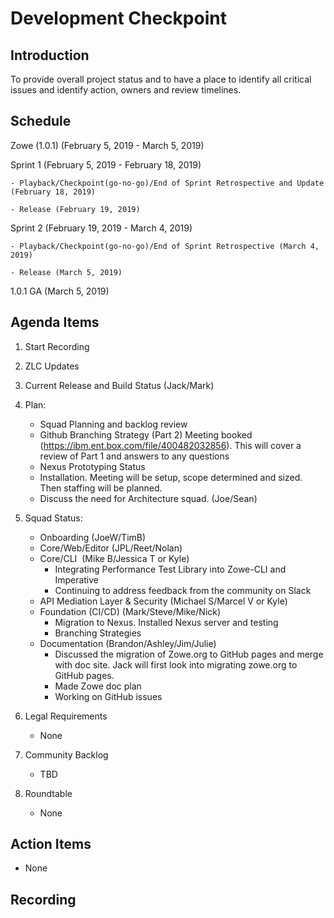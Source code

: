 # Development Checkpoint

Introduction
------------
To provide overall project status and to have a place to identify all critical issues and identify action, owners and review timelines.

Schedule
--------
Zowe (1.0.1) (February 5, 2019 -	March 5, 2019)

  Sprint 1 (February 5, 2019	- February 18, 2019)

    - Playback/Checkpoint(go-no-go)/End of Sprint Retrospective and Update (February 18, 2019)

    - Release (February 19, 2019)

  Sprint 2 (February 19, 2019 - March 4, 2019)

    - Playback/Checkpoint(go-no-go)/End of Sprint Retrospective (March 4, 2019)

    - Release (March 5, 2019)

1.0.1 GA (March 5, 2019)

Agenda Items
------------
1. Start Recording
2. ZLC Updates
3. Current Release and Build Status (Jack/Mark)
4. Plan:
    - Squad Planning and backlog review
    - Github Branching Strategy (Part 2) Meeting booked (https://ibm.ent.box.com/file/400482032856). This will cover a review of Part 1 and answers to any questions
    - Nexus Prototyping Status
    - Installation. Meeting will be setup, scope determined and sized. Then staffing will be planned.
    - Discuss the need for Architecture squad.  (Joe/Sean)
5. Squad Status:
    - Onboarding (JoeW/TimB)
    - Core/Web/Editor (JPL/Reet/Nolan)
    - Core/CLI  (Mike B/Jessica T or Kyle)
      - Integrating Performance Test Library into Zowe-CLI and Imperative
      - Continuing to address feedback from the community on Slack
    - API Mediation Layer & Security (Michael S/Marcel V or Kyle)
    - Foundation (CI/CD) (Mark/Steve/Mike/Nick)
      - Migration to Nexus. Installed Nexus server and testing
      - Branching Strategies
    - Documentation (Brandon/Ashley/Jim/Julie)
      - Discussed the migration of Zowe.org to GitHub pages and merge with doc site. Jack will first look into migrating zowe.org to GitHub pages. 
      - Made Zowe doc plan
      - Working on GitHub issues
      
6. Legal Requirements
    - None

7. Community Backlog
    - TBD
8. Roundtable
    - None

Action Items
------------
- None


Recording
-------------------------
